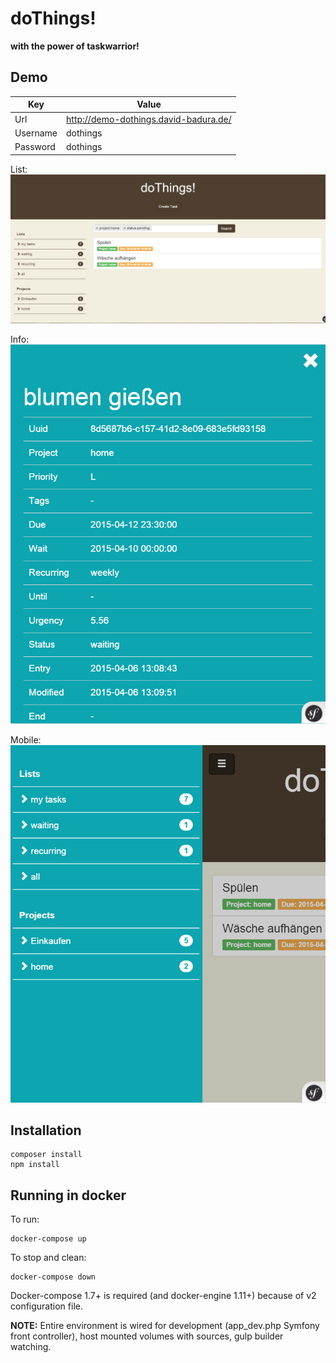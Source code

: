 doThings!
=========

**with the power of taskwarrior!**

## Demo

|Key|Value|
|---|-----|
|Url|http://demo-dothings.david-badura.de/|
|Username|dothings|
|Password|dothings|

List:
![list](docs/list.png)

Info:
![info](docs/info.png)

Mobile:
![mobil](docs/mobile.png)

Installation
------------

```
composer install
npm install
```

Running in docker
-----------------

To run:
```
docker-compose up
```

To stop and clean:
```
docker-compose down
```

Docker-compose 1.7+ is required (and docker-engine 1.11+) because of v2 configuration file.

**NOTE:** Entire environment is wired for development (app_dev.php Symfony front controller), host mounted volumes with sources, gulp builder watching.

